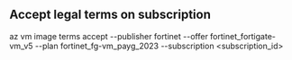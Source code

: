 ## Accept legal terms on subscription


az vm image terms accept --publisher fortinet --offer fortinet_fortigate-vm_v5 --plan fortinet_fg-vm_payg_2023 --subscription <subscription_id>       